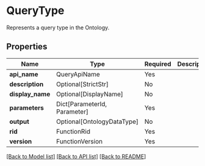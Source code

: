 # QueryType

Represents a query type in the Ontology.

## Properties
| Name | Type | Required | Description |
| ------------ | ------------- | ------------- | ------------- |
**api_name** | QueryApiName | Yes |  |
**description** | Optional[StrictStr] | No |  |
**display_name** | Optional[DisplayName] | No |  |
**parameters** | Dict[ParameterId, Parameter] | Yes |  |
**output** | Optional[OntologyDataType] | No |  |
**rid** | FunctionRid | Yes |  |
**version** | FunctionVersion | Yes |  |


[[Back to Model list]](../../README.md#models-v2-link) [[Back to API list]](../../README.md#documentation-for-api-endpoints) [[Back to README]](../../README.md)
